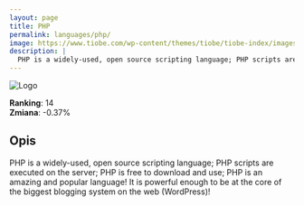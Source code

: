 ```yaml
---
layout: page
title: PHP
permalink: languages/php/
image: https://www.tiobe.com/wp-content/themes/tiobe/tiobe-index/images/PHP.png
description: |
  PHP is a widely-used, open source scripting language; PHP scripts are executed on the server; PHP is free to download and use; PHP is an amazing and popular language! It is powerful enough to be at the core of the biggest blogging system on the web (WordPress)!
---
```


![Logo](https://www.tiobe.com/wp-content/themes/tiobe/tiobe-index/images/PHP.png)

**Ranking**: 14  
**Zmiana**: -0.37%    

## Opis

PHP is a widely-used, open source scripting language; PHP scripts are executed on the server; PHP is free to download and use; PHP is an amazing and popular language! It is powerful enough to be at the core of the biggest blogging system on the web (WordPress)!
